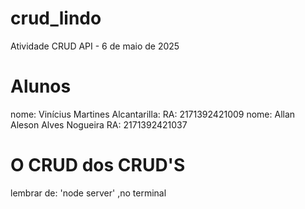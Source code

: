 # crud_lindo
Atividade CRUD API -  6 de maio de 2025 
# Alunos
nome: Vinícius Martines Alcantarilla: RA: 2171392421009
nome: Allan Aleson Alves Nogueira RA: 2171392421037

# O CRUD dos CRUD'S
lembrar de: 'node server' ,no terminal
